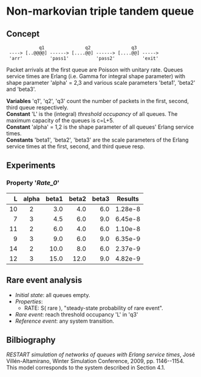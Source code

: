 Non-markovian triple tandem queue
=================================

Concept
-------

```
            q1               q2               q3
 ----> [..@@@@] ------> [....@@] ------> [....@@] ----->
 'arr'          'pass1'          'pass2'          'exit'
```

Packet arrivals at the first queue are Poisson with unitary rate.
Queues service times are Erlang (i.e. Gamma for integral shape parameter)
with shape parameter 'alpha' = 2,3 and various scale parameters 'beta1',
'beta2' and 'beta3'.

**Variables** 'q1', 'q2', 'q3' count the number of packets in the
first, second, third queue respectively.<br>
**Constant** 'L' is the (integral) _threshold occupancy_ of all queues.
The maximum capacity of the queues is c=L+5.<br>
**Constant** 'alpha' = 1,2 is the shape parameter of all queues'
Erlang service times.<br>
**Constants** 'beta1', 'beta2', 'beta3' are the scale parameters of
the Erlang service times at the first, second, and third queue resp.

Experiments
-----------
### Property '*Rate_0*'

|  L | alpha | beta1 | beta2 | beta3 | Results |
|---:|:-----:|------:|------:|------:|:-------:|
| 10 |   2   |  3.0  |  4.0  |  6.0  | 1.28e-8 |
|  7 |  3    |  4.5  |  6.0  |  9.0  | 6.45e-8 |
| 11 |   2   |  6.0  |  4.0  |  6.0  | 1.10e-8 |
|  9 |  3    |  9.0  |  6.0  |  9.0  | 6.35e-9 |
| 14 |   2   | 10.0  |  8.0  |  6.0  | 2.37e-9 |
| 12 |  3    | 15.0  | 12.0  |  9.0  | 4.82e-9 |


Rare event analysis
-------------------

- _Initial state_: all queues empty.
- _Properties_:
    - RATE: S( rare ), "steady-state probability of rare event".
- _Rare event_: reach threshold occupancy 'L' in 'q3'
- _Reference event_: any system transition.

Bilbiography
------------
_RESTART simulation of networks of queues with Erlang service times_,
José Villén-Altamirano, Winter Simulation Conference, 2009, pp. 1146--1154.<br>
This model corresponds to the system described in Section 4.1.

